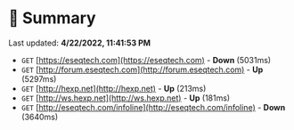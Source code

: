 # 📖 Summary
Last updated: **4/22/2022, 11:41:53 PM**

- `GET` [https://eseqtech.com](https://eseqtech.com) - **Down** (5031ms)
- `GET` [http://forum.eseqtech.com](http://forum.eseqtech.com) - **Up** (5297ms)
- `GET` [http://hexp.net](http://hexp.net) - **Up** (213ms)
- `GET` [http://ws.hexp.net](http://ws.hexp.net) - **Up** (181ms)
- `GET` [http://eseqtech.com/infoline](http://eseqtech.com/infoline) - **Down** (3640ms)
